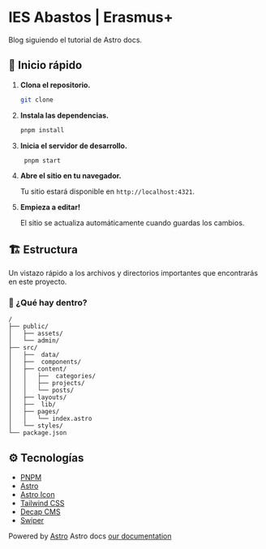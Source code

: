 # IES Abastos | Erasmus+

Blog siguiendo el tutorial de Astro docs.

## 🚀 Inicio rápido

1. **Clona el repositorio.**

   ```sh
   git clone
   ```

2. **Instala las dependencias.**

   ```sh
   pnpm install
   ```

3. **Inicia el servidor de desarrollo.**

   ```sh
    pnpm start
   ```

4. **Abre el sitio en tu navegador.**

   Tu sitio estará disponible en `http://localhost:4321`.

5. **Empieza a editar!**

   El sitio se actualiza automáticamente cuando guardas los cambios.

## 🏗️ Estructura

Un vistazo rápido a los archivos y directorios importantes que encontrarás en este proyecto.

### 🧐 ¿Qué hay dentro?

```text
/
├── public/
│   ├── assets/
│   └── admin/
├── src/
│   ├──  data/
│   ├──  components/
│   ├── content/
│   │   ├──  categories/
│   │   ├── projects/
│   │   └── posts/
│   ├── layouts/
│   ├──  lib/
│   ├── pages/
│   │   └── index.astro
│   └── styles/
└── package.json
```

## ⚙️ Tecnologías

- [PNPM](https://pnpm.io)
- [Astro](https://astro.build)
- [Astro Icon](https://astroicon.dev)
- [Tailwind CSS](https://tailwindcss.com)
- [Decap CMS](https://decapcms.com)
- [Swiper](https://swiperjs.com)

Powered by [Astro](https://docs.astro.build)
Astro docs [our documentation](https://docs.astro.build)
